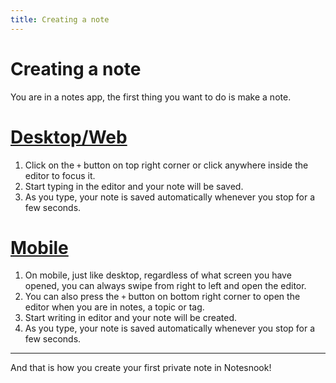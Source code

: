 ```yaml
---
title: Creating a note
---
```


# Creating a note

You are in a notes app, the first thing you want to do is make a note.

# [Desktop/Web](#/tab/web)

1.  Click on the `+` button on top right corner or click anywhere inside the editor to focus it.
2.  Start typing in the editor and your note will be saved.
3.  As you type, your note is saved automatically whenever you stop for a few seconds.

# [Mobile](#/tab/mobile)

1. On mobile, just like desktop, regardless of what screen you have opened, you can always swipe from right to left and open the editor.
2. You can also press the `+` button on bottom right corner to open the editor when you are in notes, a topic or tag.
3. Start writing in editor and your note will be created.
3. As you type, your note is saved automatically whenever you stop for a few seconds.

---

And that is how you create your first private note in Notesnook!
